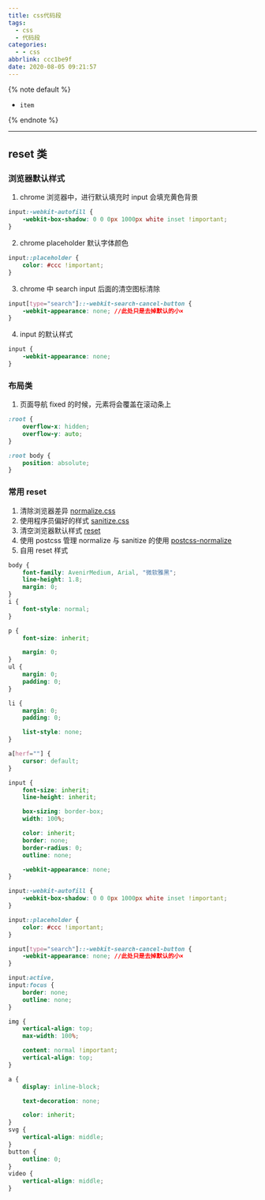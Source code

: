 ```yaml
---
title: css代码段
tags:
  - css
  - 代码段
categories:
  - - css
abbrlink: ccc1be9f
date: 2020-08-05 09:21:57
---
```



{% note default %}

-   `item`

{% endnote %}

<!-- more -->

---

## reset 类

### 浏览器默认样式

1.  chrome 浏览器中，进行默认填充时 input 会填充黄色背景

```css
input:-webkit-autofill {
    -webkit-box-shadow: 0 0 0px 1000px white inset !important;
}
```

2.  chrome placeholder 默认字体颜色

```css
input::placeholder {
    color: #ccc !important;
}
```

3.  chrome 中 search input 后面的清空图标清除

```css
input[type="search"]::-webkit-search-cancel-button {
    -webkit-appearance: none; //此处只是去掉默认的小×
}
```

4.  input 的默认样式

```css
input {
    -webkit-appearance: none;
}
```

### 布局类

1.  页面导航 fixed 的时候，元素将会覆盖在滚动条上

```css
:root {
    overflow-x: hidden;
    overflow-y: auto;
}

:root body {
    position: absolute;
}
```

### 常用 reset

1.  清除浏览器差异 [normalize.css](https://www.npmjs.com/package/normalize.css)
2.  使用程序员偏好的样式 [sanitize.css](https://github.com/csstools/sanitize.css)
3.  清空浏览器默认样式 [reset](https://meyerweb.com/eric/tools/css/reset/)
4.  使用 postcss 管理 normalize 与 sanitize 的使用 [postcss-normalize](https://www.npmjs.com/package/postcss-normalize)
5.  自用 reset 样式

```css
body {
    font-family: AvenirMedium, Arial, "微软雅黑";
    line-height: 1.8;
    margin: 0;
}
i {
    font-style: normal;
}

p {
    font-size: inherit;

    margin: 0;
}
ul {
    margin: 0;
    padding: 0;
}

li {
    margin: 0;
    padding: 0;

    list-style: none;
}

a[herf=""] {
    cursor: default;
}

input {
    font-size: inherit;
    line-height: inherit;

    box-sizing: border-box;
    width: 100%;

    color: inherit;
    border: none;
    border-radius: 0;
    outline: none;

    -webkit-appearance: none;
}

input:-webkit-autofill {
    -webkit-box-shadow: 0 0 0px 1000px white inset !important;
}

input::placeholder {
    color: #ccc !important;
}

input[type="search"]::-webkit-search-cancel-button {
    -webkit-appearance: none; //此处只是去掉默认的小×
}

input:active,
input:focus {
    border: none;
    outline: none;
}

img {
    vertical-align: top;
    max-width: 100%;

    content: normal !important;
    vertical-align: top;
}

a {
    display: inline-block;

    text-decoration: none;

    color: inherit;
}
svg {
    vertical-align: middle;
}
button {
    outline: 0;
}
video {
    vertical-align: middle;
}
```

